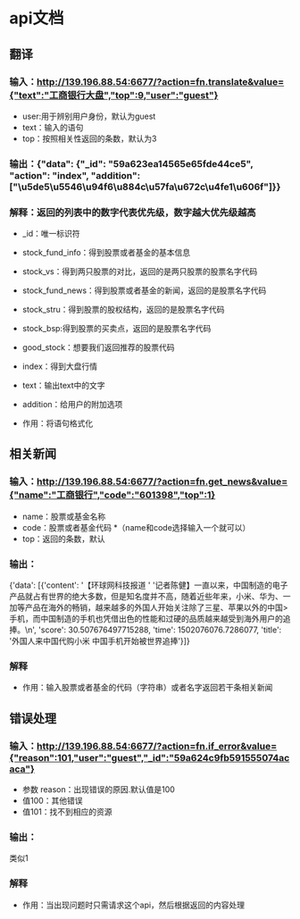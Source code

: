# api文档

## 翻译
### 输入：http://139.196.88.54:6677/?action=fn.translate&value={"text":"工商银行大盘","top":9,"user":"guest"}
* user:用于辨别用户身份，默认为guest
* text：输入的语句
* top：按照相关性返回的条数，默认为3

### 输出：{"data": {"_id": "59a623ea14565e65fde44ce5", "action": "index", "addition": ["\u5de5\u5546\u94f6\u884c\u57fa\u672c\u4fe1\u606f"]}}
### 解释：返回的列表中的数字代表优先级，数字越大优先级越高
* _id：唯一标识符
* stock_fund_info：得到股票或者基金的基本信息
* stock_vs：得到两只股票的对比，返回的是两只股票的股票名字代码
* stock_fund_news：得到股票或者基金的新闻，返回的是股票名字代码
* stock_stru：得到股票的股权结构，返回的是股票名字代码
* stock_bsp:得到股票的买卖点，返回的是股票名字代码
* good_stock：想要我们返回推荐的股票代码
* index：得到大盘行情
* text：输出text中的文字
* addition：给用户的附加选项

* 作用：将语句格式化


## 相关新闻
### 输入：http://139.196.88.54:6677/?action=fn.get_news&value={"name":"工商银行","code":"601398","top":1}
* name：股票或基金名称
* code：股票或者基金代码
*（name和code选择输入一个就可以）
* top：返回的条数，默认
### 输出：
{'data': [{'content': '【环球网科技报道 '
                      '记者陈健】一直以来，中国制造的电子产品就占有世界的绝大多数，但是知名度并不高，随着近些年来，小米、华为、一加等产品在海外的畅销，越来越多的外国人开始关注除了三星、苹果以外的中国>
手机，而中国制造的手机也凭借出色的性能和过硬的品质越来越受到海外用户的追捧。\n',
           'score': 30.507676497715288,
           'time': 1502076076.7286077,
           'title': '外国人来中国代购小米 中国手机开始被世界追捧'}]}
### 解释
* 作用：输入股票或者基金的代码（字符串）或者名字返回若干条相关新闻

## 错误处理
### 输入：http://139.196.88.54:6677/?action=fn.if_error&value={"reason":101,"user":"guest","_id":"59a624c9fb591555074acaca"}
* 参数 reason：出现错误的原因.默认值是100
* 值100：其他错误
* 值101：找不到相应的资源
### 输出：
类似1
### 解释
* 作用：当出现问题时只需请求这个api，然后根据返回的内容处理
